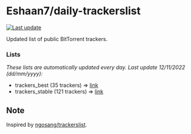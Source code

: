 
# Eshaan7/daily-trackerslist 

[![Last update](https://img.shields.io/badge/Last%20update-12/11/2022-blue.svg)](#)

Updated list of public BitTorrent trackers.

### Lists
*These lists are automatically updated every day. Last update 12/11/2022 (_dd/mm/yyyy_):*

* trackers_best (35 trackers) => [link](https://raw.githubusercontent.com/eshaan7/daily-trackerslist/master/trackers_best.txt)
* trackers_stable (121 trackers) => [link](https://raw.githubusercontent.com/eshaan7/daily-trackerslist/master/trackers_stable.txt)

## Note

Inspired by [ngosang/trackerslist](https://github.com/ngosang/trackerslist).
